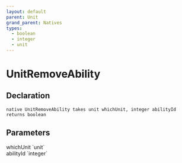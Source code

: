 ```yaml
---
layout: default
parent: Unit
grand_parent: Natives
types:
  - boolean
  - integer
  - unit
---
```


# UnitRemoveAbility

## Declaration

```
native UnitRemoveAbility takes unit whichUnit, integer abilityId returns boolean
```

## Parameters
<dl>
  <dt>whichUnit `unit`</dt>
  <dd></dd>

  <dt>abilityId `integer`</dt>
  <dd></dd>
</dl>
